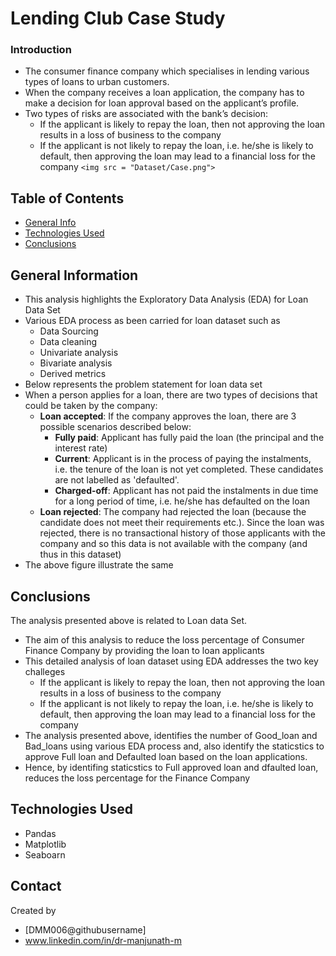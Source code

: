 # Lending Club Case Study
### Introduction
- The consumer finance company which specialises in lending various types of loans to urban customers. 
- When the company receives a loan application, the company has to make a decision for loan approval based on the applicant’s profile. 
- Two types of risks are associated with the bank’s decision:
    - If the applicant is likely to repay the loan, then not approving the loan results in a loss of business to the company
    - If the applicant is not likely to repay the loan, i.e. he/she is likely to default, then approving the loan may lead to a financial loss for the company
`<img src = "Dataset/Case.png">`

## Table of Contents
* [General Info](#general-information)
* [Technologies Used](#technologies-used)
* [Conclusions](#conclusions)

<!-- You can include any other section that is pertinent to your problem -->

## General Information
- This analysis highlights the Exploratory Data Analysis (EDA) for Loan Data Set
- Various EDA process as been carried for loan dataset such as
    - Data Sourcing
    - Data cleaning
    - Univariate analysis
    - Bivariate analysis
    - Derived metrics
- Below represents the problem statement for loan data set
- When a person applies for a loan, there are two types of decisions that could be taken by the company:
    - __Loan accepted__: If the company approves the loan, there are 3 possible scenarios described below:
        - __Fully paid__: Applicant has fully paid the loan (the principal and the interest rate) 
        - __Current__: Applicant is in the process of paying the instalments, i.e. the tenure of the loan is not yet completed. These candidates are not labelled as 'defaulted'.
        - __Charged-off__: Applicant has not paid the instalments in due time for a long period of time, i.e. he/she has defaulted on the loan
     - __Loan rejected__: The company had rejected the loan (because the candidate does not meet their requirements etc.). Since the loan was rejected, there is no transactional history of those applicants with the company and so this data is not available with the company (and thus in this dataset)
- The above figure illustrate the same

<!-- You don't have to answer all the questions - just the ones relevant to your project. -->

## Conclusions
The analysis presented above is related to Loan data Set. 
- The aim of this analysis to reduce the loss percentage of Consumer Finance Company by providing the loan to loan applicants
- This detailed analysis of loan dataset using EDA addresses the two key challeges 
    - If the applicant is likely to repay the loan, then not approving the loan results in a loss of business to the company
    - If the applicant is not likely to repay the loan, i.e. he/she is likely to default, then approving the loan may lead to a financial loss for the company
- The analysis presented above, identifies the number of Good_loan and Bad_loans using various EDA process and, also identify the staticstics to approve Full loan and Defaulted loan based on the loan applications. 
- Hence, by identifing staticstics to Full approved loan and dfaulted loan, reduces the loss percentage for the Finance Company

<!-- You don't have to answer all the questions - just the ones relevant to your project. -->


## Technologies Used
- Pandas
- Matplotlib
- Seaboarn

<!-- As the libraries versions keep on changing, it is recommended to mention the version of library used in this project -->

## Contact
Created by
- [DMM006@githubusername] 
- www.linkedin.com/in/dr-manjunath-m


<!-- Optional -->
<!-- ## License -->
<!-- This project is open source and available under the [... License](). -->

<!-- You don't have to include all sections - just the one's relevant to your project -->
